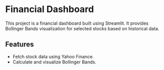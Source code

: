 # Financial Dashboard

This project is a financial dashboard built using Streamlit. It provides Bollinger Bands visualization for selected stocks based on historical data.

## Features
- Fetch stock data using Yahoo Finance.
- Calculate and visualize Bollinger Bands.
